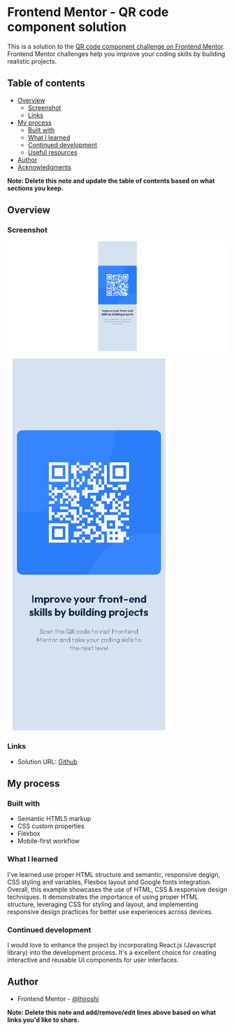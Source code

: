 # Frontend Mentor - QR code component solution

This is a solution to the [QR code component challenge on Frontend Mentor](https://www.frontendmentor.io/challenges/qr-code-component-iux_sIO_H). Frontend Mentor challenges help you improve your coding skills by building realistic projects. 

## Table of contents

- [Overview](#overview)
  - [Screenshot](#screenshot)
  - [Links](#links)
- [My process](#my-process)
  - [Built with](#built-with)
  - [What I learned](#what-i-learned)
  - [Continued development](#continued-development)
  - [Useful resources](#useful-resources)
- [Author](#author)
- [Acknowledgments](#acknowledgments)

**Note: Delete this note and update the table of contents based on what sections you keep.**

## Overview

### Screenshot

![](./screenshot/page-size-1440.JPG)

![](./screenshot/page-size-375.JPG)


### Links

- Solution URL: [Github](https://github.com/FelipeSousa92/Qr-Code-Component-Challenge)

## My process

### Built with

- Semantic HTML5 markup
- CSS custom properties
- Flexbox
- Mobile-first workflow

### What I learned

I've learned use proper HTML structure and semantic, responsive degign, CSS styling and variables, Flexbox layout and Google fonts integration. Overall, this example showcases the use of HTML, CSS & responsive design techniques. It demonstrates the importance of using proper HTML structure, leveraging CSS for styling and layout, and implementing responsive design practices for better use experiences across devices.

### Continued development

I would love to enhance the project by incorporating React.js (Javascript library) into the development process. It's a excellent choice for creating interactive and reusable UI components for user interfaces.


## Author

- Frontend Mentor - [@lhiroshi](https://www.frontendmentor.io/profile/lhiroshi)

**Note: Delete this note and add/remove/edit lines above based on what links you'd like to share.**


